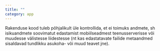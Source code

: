 ```yaml
---
title: ""
category: app
---
```

Rakenduse kood tuleb põhjalikult üle kontrollida, et ei toimuks andmete, sh
isikuandmete soovimatut edastamist mobiilseadmest teenusserverisse või muudesse
välistesse liidestesse (nt kas edastatavate failide metaandmed sisaldavad
tundlikku asukoha- või muud teavet jne).
